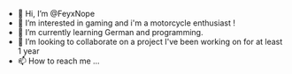 - 👋 Hi, I’m @FeyxNope
- 👀 I’m interested in gaming and i'm a motorcycle enthusiast ! 
- 🌱 I’m currently learning German and programming.
- 💞️ I’m looking to collaborate on a project I've been working on for at least 1 year
- 📫 How to reach me ...

<!--
FeyxNope/FeyxNope is a ✨ special ✨ repository because its `README.md` (this file) appears on your GitHub profile.
You can click the Preview link to take a look at your changes.
--->
